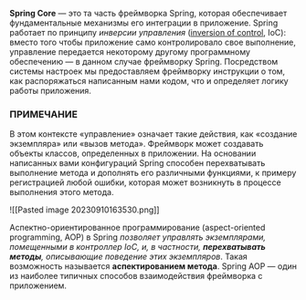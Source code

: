 **Spring Core** — это та часть фреймворка Spring, которая обеспечивает фундаментальные механизмы его интеграции в приложение. 
Spring работает по принципу *инверсии управления* ([inversion of control](obsidian://open?vault=ObsidianNotes&file=Spring%2FSpring%20Core%2FIOC%20(inversion%20of%20control)), IoC): вместо того чтобы приложение само контролировало свое выполнение, управление передается некоторому другому программному обеспечению — в данном случае фреймворку Spring. Посредством системы настроек мы предоставляем фреймворку инструкции о том, как распоряжаться написанным нами кодом, что и определяет логику работы приложения. 
### ПРИМЕЧАНИЕ 
В этом контексте «управление» означает такие действия, как «создание экземпляра» или «вызов метода». Фреймворк может создавать объекты классов, определенных в приложении. На основании написанных вами конфигураций Spring способен перехватывать выполнение метода и дополнять его различными функциями, к примеру регистрацией любой ошибки, которая может возникнуть в процессе выполнения этого метода.

![[Pasted image 20230910163530.png]]

Аспектно-ориентированное программирование (aspect-oriented programming, AOP) в Spring  *позволяет управлять экземплярами, помещенными в контроллер IoC, и, в частности, **перехватывать методы**, описывающие поведение этих экземпляров*. Такая возможность называется **аспектированием метода**. Spring AOP — один из наиболее типичных способов взаимодействия фреймворка с приложением.
